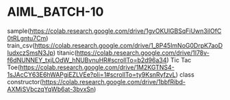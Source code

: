 # AIML_BATCH-10
sample(https://colab.research.google.com/drive/1gvOKUlGBSqFiUwn3ilOfC0tRLgntu7Cm)
train_csv(https://colab.research.google.com/drive/1_8P45ImNoG0DrpK7aoDIudxczSmsN3Jp)
titanic(https://colab.research.google.com/drive/1l78v-f6dNUNNEY_txjLOdW_hNUBvnuHR#scrollTo=b2d96a34)
Tic Tac Toe(https://colab.research.google.com/drive/1M2KGTNS4-1sJAcCY63E6hWAPgiEZLVEe?pli=1#scrollTo=ty9KsnRyfzvL)
class constructor(https://colab.research.google.com/drive/1bbfRibd-AXMiSVbczqYqWb6at-3bvxSn)

